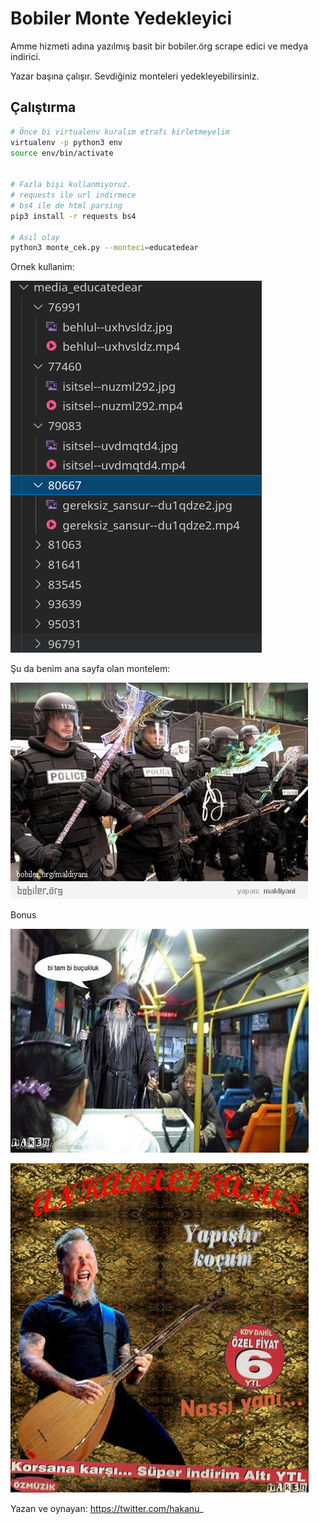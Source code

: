 # Bobiler Monte Yedekleyici

Amme hizmeti adına yazılmış basit bir bobiler.örg scrape edici ve medya indirici.

Yazar başına çalışır. Sevdiğiniz monteleri yedekleyebilirsiniz.

## Çalıştırma

```bash
# Önce bi virtualenv kuralım etrafı kirletmeyelim
virtualenv -p python3 env
source env/bin/activate


# Fazla bişi kullanmıyoruz. 
# requests ile url indirmece
# bs4 ile de html parsing
pip3 install -r requests bs4

# Asıl olay
python3 monte_cek.py --monteci=educatedear
```

Ornek kullanim:

![](educatedear.png)


Şu da benim ana sayfa olan montelem:

![](monte1.jpg)

Bonus

![](monte2.jpg)

![](monte3.jpg)

Yazan ve oynayan: https://twitter.com/hakanu_

